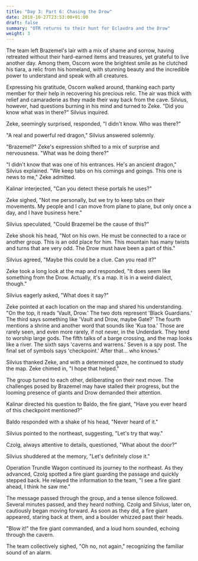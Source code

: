 ```yaml
---
title: "Day 3: Part 6: Chasing the Drow"
date: 2010-10-27T23:53:00+01:00
draft: false
summary: "OTR returns to their hunt for Eclavdra and the Drow"
weight: 3
---
```


The team left Brazemel's lair with a mix of shame and sorrow, having retreated without their hard-earned items and treasures, yet grateful to live another day. Among them, Oscorn wore the brightest smile as he clutched his tiara, a relic from his homeland, with stunning beauty and the incredible power to understand and speak with all creatures.

Expressing his gratitude, Oscorn walked around, thanking each party member for their help in recovering his precious relic. The air was thick with relief and camaraderie as they made their way back from the cave. Silvius, however, had questions burning in his mind and turned to Zeke.
"Did you know what was in there?" Silvius inquired.

Zeke, seemingly surprised, responded, "I didn't know. Who was there?"

"A real and powerful red dragon," Silvius answered solemnly.

"Brazemel?" Zeke's expression shifted to a mix of surprise and nervousness. "What was he doing there?"

"I didn't know that was one of his entrances. He's an ancient dragon," Silvius explained. "We keep tabs on his comings and goings. This one is news to me," Zeke admitted.

Kalinar interjected, "Can you detect these portals he uses?"

Zeke sighed, "Not me personally, but we try to keep tabs on their movements. My people and I can move from plane to plane, but only once a day, and I have business here."

Silvius speculated, "Could Brazemel be the cause of this?"

Zeke shook his head, "Not on his own. He must be connected to a race or another group. This is an odd place for him. This mountain has many twists and turns that are very odd. The Drow must have been a part of this."

Silvius agreed, "Maybe this could be a clue. Can you read it?"

Zeke took a long look at the map and responded, "It does seem like something from the Drow. Actually, it's a map. It is in a weird dialect, though."

Silvius eagerly asked, "What does it say?"

Zeke pointed at each location on the map and shared his understanding. "On the top, it reads 'Vault, Drow.' The two dots represent 'Black Guardians.' The third says something like 'Vault and Drow, maybe Gate?' The fourth mentions a shrine and another word that sounds like 'Kua toa.' Those are rarely seen, and even more rarely, if not never, in the Underdark. They tend to worship large gods. The fifth talks of a barge crossing, and the map looks like a river. The sixth says 'caverns and warrens.' Seven is a spy post. The final set of symbols says 'checkpoint.' After that... who knows."

Silvius thanked Zeke, and with a determined gaze, he continued to study the map. Zeke chimed in, "I hope that helped."

The group turned to each other, deliberating on their next move. The challenges posed by Brazemel may have stalled their progress, but the looming presence of giants and Drow demanded their attention.

Kalinar directed his question to Baldo, the fire giant, "Have you ever heard of this checkpoint mentioned?"

Baldo responded with a shake of his head, "Never heard of it."

Silvius pointed to the northeast, suggesting, "Let's try that way."

Czolg, always attentive to details, questioned, "What about the door?"

Silvius shuddered at the memory, "Let's definitely close it."

Operation Trundle Wagon continued its journey to the northeast. As they advanced, Czolg spotted a fire giant guarding the passage and quickly stepped back. He relayed the information to the team, "I see a fire giant ahead, I think he saw me."

The message passed through the group, and a tense silence followed. Several minutes passed, and they heard nothing. Czolg and Silvius, later on, cautiously began moving forward. As soon as they did, a fire giant appeared, staring back at them, and a boulder whizzed past their heads.

"Blow it!" the fire giant commanded, and a loud horn sounded, echoing through the cavern.

The team collectively sighed, "Oh no, not again," recognizing the familiar sound of an alarm.

